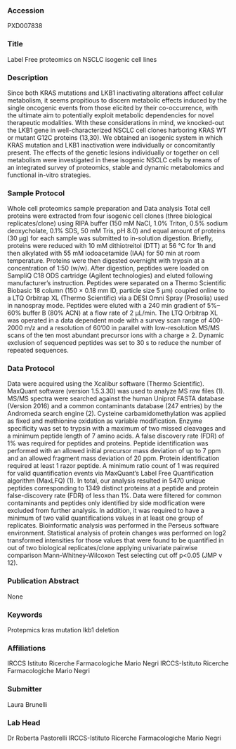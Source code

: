 ### Accession
PXD007838

### Title
Label Free proteomics on NSCLC isogenic cell lines

### Description
Since  both KRAS mutations  and LKB1 inactivating  alterations  affect  cellular  metabolism,  it  seems propitious to discern metabolic effects induced by the single oncogenic events from those elicited by their  co-occurrence,  with  the  ultimate  aim  to  potentially  exploit  metabolic  dependencies  for  novel therapeutic modalities. With these considerations in mind, we knocked-out the LKB1 gene in well-characterized  NSCLC  cell  clones  harboring  KRAS  WT or  mutant  G12C  proteins  (13,30).  We obtained an isogenic system in which KRAS mutation and LKB1 inactivation were individually or concomitantly present. The effects of the genetic lesions individually or together on cell metabolism were  investigated  in  these  isogenic  NSCLC  cells  by means  of  an  integrated  survey  of proteomics, stable and dynamic metabolomics and functional in-vitro strategies.

### Sample Protocol
Whole cell proteomics sample preparation and Data analysis Total cell proteins were extracted from four isogenic cell clones (three biological replicates/clone) using RIPA buffer (150 mM NaCl, 1.0% Triton, 0.5% sodium deoxycholate, 0.1% SDS, 50 mM Tris, pH 8.0) and equal amount of proteins (30 μg) for each sample was submitted to in-solution digestion. Briefly, proteins were reduced with 10 mM dithiotreitol (DTT) at 56 °C for 1h and then alkylated with 55 mM iodoacetamide (IAA) for 50 min at room temperature. Proteins were then digested overnight with trypsin at a concentration of 1:50 (w/w). After digestion, peptides were loaded on SampliQ C18 ODS cartridge (Agilent technologies) and eluted following manufacturer’s instruction. Peptides were separated on a Thermo Scientific Biobasic 18 column (150 × 0.18 mm ID, particle size 5 µm) coupled online to a LTQ Orbitrap XL (Thermo Scientific) via a DESI Omni Spray (Prosolia) used in nanospray mode. Peptides were eluted with a 240 min gradient of 5%–60% buffer B (80% ACN) at a flow rate of 2 μL/min. The LTQ Orbitrap XL was operated in a data dependent mode with a survey scan range of 400-2000 m/z and a resolution of 60’00 in parallel with low-resolution MS/MS scans of the ten most abundant precursor ions with a charge ≥ 2. Dynamic exclusion of sequenced peptides was set to 30 s to reduce the number of repeated sequences.

### Data Protocol
Data were acquired using the Xcalibur software (Thermo Scientific). MaxQuant software (version 1.5.3.30) was used to analyze MS raw files (1). MS/MS spectra were searched against the human Uniprot FASTA database (Version 2016) and a common contaminants database (247 entries) by the Andromeda search engine (2). Cysteine carbamidomethylation was applied as fixed and methionine oxidation as variable modification. Enzyme specificity was set to trypsin with a maximum of two missed cleavages and a minimum peptide length of 7 amino acids. A false discovery rate (FDR) of 1% was required for peptides and proteins. Peptide identification was performed with an allowed initial precursor mass deviation of up to 7 ppm and an allowed fragment mass deviation of 20 ppm. Protein identification required at least 1 razor peptide. A minimum ratio count of 1 was required for valid quantification events via MaxQuant’s Label Free Quantification algorithm (MaxLFQ) (1). In total, our analysis resulted in 5470 unique peptides corresponding to 1349 distinct proteins at a peptide and protein false-discovery rate (FDR) of less than 1%. Data were filtered for common contaminants and peptides only identified by side modification were excluded from further analysis. In addition, it was required to have a minimum of two valid quantifications values in at least one group of replicates. Bioinformatic analysis was performed in the Perseus software environment. Statistical analysis of protein changes was performed on log2 transformed intensities for those values that were found to be quantified in out of two biological replicates/clone applying univariate pairwise comparison Mann-Whitney-Wilcoxon Test selecting cut off p<0.05 (JMP v 12).

### Publication Abstract
None

### Keywords
Protepmics kras mutation lkb1 deletion

### Affiliations
IRCCS Istituto Ricerche Farmacologiche Mario Negri
IRCCS-Istituto Ricerche Farmacologiche Mario Negri

### Submitter
Laura Brunelli

### Lab Head
Dr Roberta Pastorelli
IRCCS-Istituto Ricerche Farmacologiche Mario Negri



